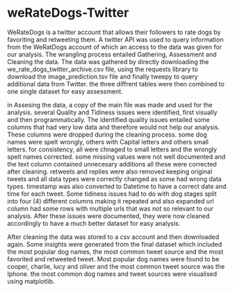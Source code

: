 # weRateDogs-Twitter
WeRateDogs is a twitter account that allows their followers to rate dogs by favoriting and retweeting them. A twitter API was used to query information from the WeRatDogs account of which an access to the data was given for our analysis. The wrangling process entailed Gathering, Assessment and Cleaning the data. The data was gathered by directly downloading the we_rate_dogs_twitter_archive.csv file, using the requests library to download the image_prediction.tsv file and finally tweepy to query additional data from Twitter. the three diffrent tables were then combined to one single dataset for easy assessment.

in Assesing the data, a copy of the main file was made and used for the analysis. several Quality and Tidiness issues were identified, first visually and then programmatically. The identified quality issues entailed some columns that had very low data and therefore would not help our analysis. These columns were dropped during the cleaning process. some dog names were spelt wrongly, others with Capital letters and others small letters. for consistency, all were chnaged to small letters and the wrongly spelt names corrected. some missing values were not well documented and the text column contained unnecesary additions all these were corrected after cleaning. retweets and replies were also removed keeping original tweets and all data types were correctly changed as some had wrong data types. timestamp was also converted to Datetime to have a correct date and time for each tweet. Some tidiness issues had to do with dog stages split into four (4) different columns making it repeated and also expanded url column had some rows with multiple urls that was not so relevant to our analysis. After these issues were documented, they were now cleaned accordingly to have a much better dataset for easy analysis.

After cleaning the data was stored to a csv account and then downloaded again. Some insights were generated from the final dataset which included the most popular dog names, the most common tweet source and the most favorited and retweeted tweet. Most popular dog names were found to be cooper, charlie, lucy and  oliver and the most common tweet source was the Iphone. the most common dog names and tweet sources were visualised using matplotlib.
